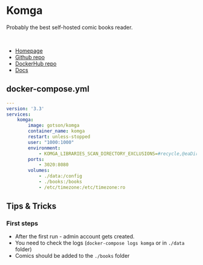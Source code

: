# Komga

Probably the best self-hosted comic books reader.

<br>

- [Homepage](https://komga.org/)
- [Github repo](https://github.com/gotson/komga)
- [DockerHub repo](https://hub.docker.com/r/gotson/komga)
- [Docs](https://komga.org/guides/)


## docker-compose.yml
```yml
---
version: '3.3'
services:
    komga:
        image: gotson/komga
        container_name: komga
        restart: unless-stopped
        user: "1000:1000"
        environment:
            - KOMGA_LIBRARIES_SCAN_DIRECTORY_EXCLUSIONS=#recycle,@eaDir
        ports:
            - 3020:8080
        volumes:
            - ./data:/config
            - ./books:/books
            - /etc/timezone:/etc/timezone:ro
```


## Tips & Tricks

### First steps
- After the first run - admin account gets created.
- You need to check the logs (`docker-compose logs komga` or in `./data` folder)
- Comics should be added to the `./books` folder
